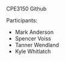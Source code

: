 CPE3150 Github

Participants:
 - Mark Anderson
 - Spencer Voiss
 - Tanner Wendland
 - Kyle Whitlatch
